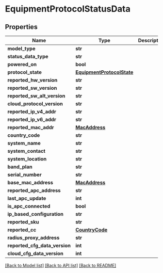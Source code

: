 # EquipmentProtocolStatusData

## Properties
Name | Type | Description | Notes
------------ | ------------- | ------------- | -------------
**model_type** | **str** |  | 
**status_data_type** | **str** |  | [optional] 
**powered_on** | **bool** |  | [optional] 
**protocol_state** | [**EquipmentProtocolState**](EquipmentProtocolState.md) |  | [optional] 
**reported_hw_version** | **str** |  | [optional] 
**reported_sw_version** | **str** |  | [optional] 
**reported_sw_alt_version** | **str** |  | [optional] 
**cloud_protocol_version** | **str** |  | [optional] 
**reported_ip_v4_addr** | **str** |  | [optional] 
**reported_ip_v6_addr** | **str** |  | [optional] 
**reported_mac_addr** | [**MacAddress**](MacAddress.md) |  | [optional] 
**country_code** | **str** |  | [optional] 
**system_name** | **str** |  | [optional] 
**system_contact** | **str** |  | [optional] 
**system_location** | **str** |  | [optional] 
**band_plan** | **str** |  | [optional] 
**serial_number** | **str** |  | [optional] 
**base_mac_address** | [**MacAddress**](MacAddress.md) |  | [optional] 
**reported_apc_address** | **str** |  | [optional] 
**last_apc_update** | **int** |  | [optional] 
**is_apc_connected** | **bool** |  | [optional] 
**ip_based_configuration** | **str** |  | [optional] 
**reported_sku** | **str** |  | [optional] 
**reported_cc** | [**CountryCode**](CountryCode.md) |  | [optional] 
**radius_proxy_address** | **str** |  | [optional] 
**reported_cfg_data_version** | **int** |  | [optional] 
**cloud_cfg_data_version** | **int** |  | [optional] 

[[Back to Model list]](../README.md#documentation-for-models) [[Back to API list]](../README.md#documentation-for-api-endpoints) [[Back to README]](../README.md)

